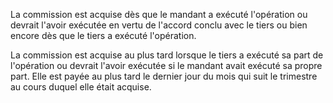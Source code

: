 La commission est acquise dès que le mandant a exécuté l'opération ou devrait l'avoir exécutée en vertu de l'accord conclu avec le tiers ou bien encore dès que le tiers a exécuté l'opération.

La commission est acquise au plus tard lorsque le tiers a exécuté sa part de l'opération ou devrait l'avoir exécutée si le mandant avait exécuté sa propre part. Elle est payée au plus tard le dernier jour du mois qui suit le trimestre au cours duquel elle était acquise.
